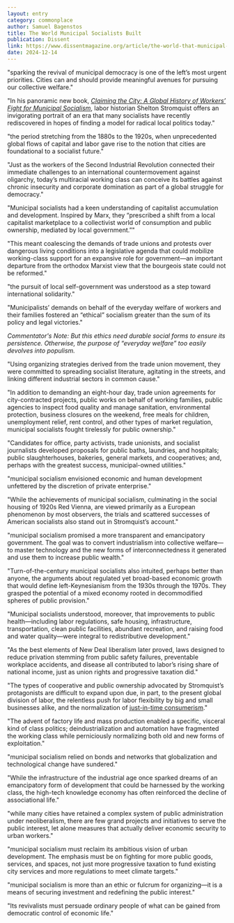 ```yaml
---
layout: entry
category: commonplace
author: Samuel Bagenstos
title: The World Municipal Socialists Built
publication: Dissent
link: https://www.dissentmagazine.org/article/the-world-that-municipal-socialists-built/
date: 2024-12-14
---
```


"sparking the revival of municipal democracy is one of the left’s most urgent priorities. Cities can and should provide meaningful avenues for pursuing our collective welfare."

"In his panoramic new book, [*Claiming the City: A Global History of Workers’ Fight for Municipal Socialism*](https://bookshop.org/a/1215/9781839767777), labor historian Shelton Stromquist offers an invigorating portrait of an era that many socialists have recently rediscovered in hopes of finding a model for radical local politics today."

"the period stretching from the 1880s to the 1920s, when unprecedented global flows of capital and labor gave rise to the notion that cities are foundational to a socialist future."

"Just as the workers of the Second Industrial Revolution connected their immediate challenges to an international countermovement against oligarchy, today’s multiracial working class can conceive its battles against chronic insecurity and corporate domination as part of a global struggle for democracy."

"Municipal socialists had a keen understanding of capitalist accumulation and development. Inspired by Marx, they “prescribed a shift from a local capitalist marketplace to a collectivist world of consumption and public ownership, mediated by local government.”"

"This meant coalescing the demands of trade unions and protests over dangerous living conditions into a legislative agenda that could mobilize working-class support for an expansive role for government—an important departure from the orthodox Marxist view that the bourgeois state could not be reformed."

"the pursuit of local self-government was understood as a step toward international solidarity."

"Municipalists’ demands on behalf of the everyday welfare of workers and their families fostered an “ethical” socialism greater than the sum of its policy and legal victories."

*Commentator's Note: But this ethics need durable social forms to ensure its persistence. Otherwise, the purpose of “everyday welfare” too easily devolves into populism.*

"Using organizing strategies derived from the trade union movement, they were committed to spreading socialist literature, agitating in the streets, and linking different industrial sectors in common cause."

"In addition to demanding an eight-hour day, trade union agreements for city-contracted projects, public works on behalf of working families, public agencies to inspect food quality and manage sanitation, environmental protection, business closures on the weekend, free meals for children, unemployment relief, rent control, and other types of market regulation, municipal socialists fought tirelessly for public ownership."

"Candidates for office, party activists, trade unionists, and socialist journalists developed proposals for public baths, laundries, and hospitals; public slaughterhouses, bakeries, general markets, and cooperatives; and, perhaps with the greatest success, municipal-owned utilities."

"municipal socialism envisioned economic and human development unfettered by the discretion of private enterprise."

"While the achievements of municipal socialism, culminating in the social housing of 1920s Red Vienna, are viewed primarily as a European phenomenon by most observers, the trials and scattered successes of American socialists also stand out in Stromquist’s account."

"municipal socialism promised a more transparent and emancipatory government. The goal was to convert industrialism into collective welfare—to master technology and the new forms of interconnectedness it generated and use them to increase public wealth."

"Turn-of-the-century municipal socialists also intuited, perhaps better than anyone, the arguments about regulated yet broad-based economic growth that would define left-Keynesianism from the 1930s through the 1970s. They grasped the potential of a mixed economy rooted in decommodified spheres of public provision."

"Municipal socialists understood, moreover, that improvements to public health—including labor regulations, safe housing, infrastructure, transportation, clean public facilities, abundant recreation, and raising food and water quality—were integral to redistributive development."

"As the best elements of New Deal liberalism later proved, laws designed to reduce privation stemming from public safety failures, preventable workplace accidents, and disease all contributed to labor’s rising share of national income, just as union rights and progressive taxation did."

"The types of cooperative and public ownership advocated by Stromquist’s protagonists are difficult to expand upon due, in part, to the present global division of labor, the relentless push for labor flexibility by big and small businesses alike, and the normalization of [just-in-time consumerism](https://www.theguardian.com/commentisfree/2021/oct/11/just-in-time-supply-chains-logistical-capitalism)."

"The advent of factory life and mass production enabled a specific, visceral kind of class politics; deindustrialization and automation have fragmented the working class while perniciously normalizing both old and new forms of exploitation."

"municipal socialism relied on bonds and networks that globalization and technological change have sundered."

"While the infrastructure of the industrial age once sparked dreams of an emancipatory form of development that could be harnessed by the working class, the high-tech knowledge economy has often reinforced the decline of associational life."

"while many cities have retained a complex system of public administration under neoliberalism, there are few grand projects and initiatives to serve the public interest, let alone measures that actually deliver economic security to urban workers."

"municipal socialism must reclaim its ambitious vision of urban development. The emphasis must be on fighting for more public goods, services, and spaces, not just more progressive taxation to fund existing city services and more regulations to meet climate targets."

"municipal socialism is more than an ethic or fulcrum for organizing—it is a means of securing investment and redefining the public interest."

"Its revivalists must persuade ordinary people of what can be gained from democratic control of economic life."
